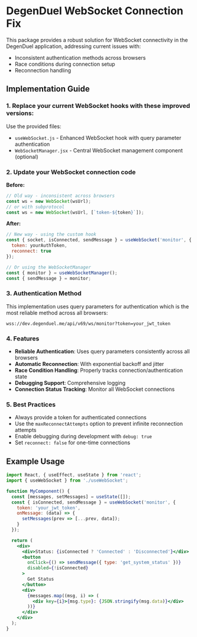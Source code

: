 # DegenDuel WebSocket Connection Fix

This package provides a robust solution for WebSocket connectivity in the DegenDuel application, addressing current issues with:
- Inconsistent authentication methods across browsers
- Race conditions during connection setup 
- Reconnection handling

## Implementation Guide

### 1. Replace your current WebSocket hooks with these improved versions:

Use the provided files:
- `useWebSocket.js` - Enhanced WebSocket hook with query parameter authentication
- `WebSocketManager.jsx` - Central WebSocket management component (optional)

### 2. Update your WebSocket connection code

**Before:**
```javascript
// Old way - inconsistent across browsers
const ws = new WebSocket(wsUrl);
// or with subprotocol
const ws = new WebSocket(wsUrl, [`token-${token}`]);
```

**After:**
```javascript
// New way - using the custom hook
const { socket, isConnected, sendMessage } = useWebSocket('monitor', {
  token: yourAuthToken,
  reconnect: true
});

// Or using the WebSocketManager
const { monitor } = useWebSocketManager();
const { sendMessage } = monitor;
```

### 3. Authentication Method

This implementation uses query parameters for authentication which is the most reliable method across all browsers:

```
wss://dev.degenduel.me/api/v69/ws/monitor?token=your_jwt_token
```

### 4. Features

- **Reliable Authentication**: Uses query parameters consistently across all browsers
- **Automatic Reconnection**: With exponential backoff and jitter
- **Race Condition Handling**: Properly tracks connection/authentication state
- **Debugging Support**: Comprehensive logging
- **Connection Status Tracking**: Monitor all WebSocket connections

### 5. Best Practices

- Always provide a token for authenticated connections
- Use the `maxReconnectAttempts` option to prevent infinite reconnection attempts
- Enable debugging during development with `debug: true`
- Set `reconnect: false` for one-time connections

## Example Usage

```jsx
import React, { useEffect, useState } from 'react';
import { useWebSocket } from './useWebSocket';

function MyComponent() {
  const [messages, setMessages] = useState([]);
  const { isConnected, sendMessage } = useWebSocket('monitor', {
    token: 'your_jwt_token',
    onMessage: (data) => {
      setMessages(prev => [...prev, data]);
    }
  });

  return (
    <div>
      <div>Status: {isConnected ? 'Connected' : 'Disconnected'}</div>
      <button 
        onClick={() => sendMessage({ type: 'get_system_status' })}
        disabled={!isConnected}
      >
        Get Status
      </button>
      <div>
        {messages.map((msg, i) => (
          <div key={i}>{msg.type}: {JSON.stringify(msg.data)}</div>
        ))}
      </div>
    </div>
  );
}
```